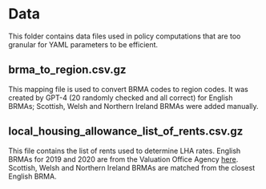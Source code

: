 # Data

This folder contains data files used in policy computations that are too granular for YAML parameters to be efficient.

## brma_to_region.csv.gz

This mapping file is used to convert BRMA codes to region codes. It was created by GPT-4 (20 randomly checked and all correct) for English BRMAs; Scottish, Welsh and Northern Ireland BRMAs were added manually.

## local_housing_allowance_list_of_rents.csv.gz

This file contains the list of rents used to determine LHA rates. English BRMAs for 2019 and 2020 are from the Valuation Office Agency [here](https://www.gov.uk/government/collections/local-housing-allowance-list-of-rents). Scottish, Welsh and Northern Ireland BRMAs are matched from the closest English BRMA.
